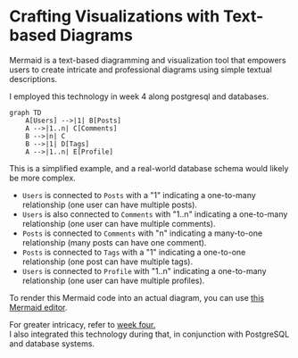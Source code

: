 # Crafting Visualizations with Text-based Diagrams

Mermaid is a text-based diagramming and visualization tool that empowers users to create intricate and professional diagrams using simple textual descriptions.


I employed this technology in week 4 along postgresql and databases.
```mermaid
graph TD
    A[Users] -->|1| B[Posts]
    A -->|1..n| C[Comments]
    B -->|n| C
    B -->|1| D[Tags]
    A -->|1..n| E[Profile]
```
This is a simplified example, and a real-world database schema would likely be more complex. 

- `Users` is connected to `Posts` with a "1" indicating a one-to-many relationship (one user can have multiple posts).
- `Users` is also connected to `Comments` with "1..n" indicating a one-to-many relationship (one user can have multiple comments).
- `Posts` is connected to `Comments` with "n" indicating a many-to-one relationship (many posts can have one comment).
- `Posts` is connected to `Tags` with a "1" indicating a one-to-one relationship (one post can have multiple tags).
- `Users` is connected to `Profile` with "1..n" indicating a one-to-many relationship (one user can have multiple profiles).


To render this Mermaid code into an actual diagram, you can use [this Mermaid editor](https://mermaid-js.github.io/mermaid-live-editor/).

For greater intricacy, refer to [week four.](../week4.md) <br>I also integrated this technology during that, in conjunction with PostgreSQL and database systems.
